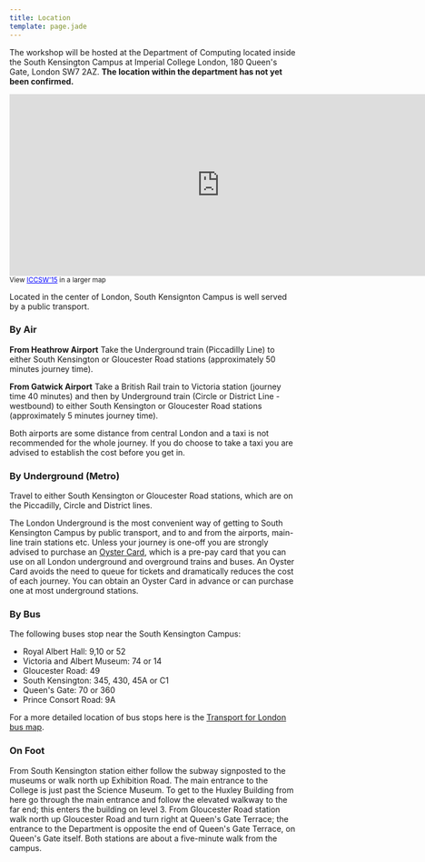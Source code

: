 ```yaml
---
title: Location
template: page.jade
---
```


The workshop will be hosted at the Department of Computing located
inside the South Kensington Campus at Imperial College London, 180
Queen's Gate, London SW7 2AZ. **The location within the department has
not yet been confirmed.**


<iframe src="https://www.google.com/maps/d/embed?mid=zYEjZyEZ3Q8M.kCiw0XKfNWG4" width="740" height="320" frameborder="0" scrolling="no"
marginheight="0" marginwidth="0" ></iframe>
<br /><small>View <a href="https://www.google.com/maps/d/embed?mid=zYEjZyEZ3Q8M.kCiw0XKfNWG4" style="color:#0000FF;text-align:left">ICCSW'15</a> in a larger map</small>

Located in the center of London, South Kensignton Campus is well served
by a public transport.

### By Air

**From Heathrow Airport**
Take the Underground train (Piccadilly Line) to either South Kensington
or Gloucester Road stations (approximately 50 minutes journey time).

**From Gatwick Airport**
Take a British Rail train to Victoria station (journey time 40 minutes)
and then by Underground train (Circle or District Line - westbound) to
either South Kensington or Gloucester Road stations (approximately 5
minutes journey time).

Both airports are some distance from central London and a taxi is not
recommended for the whole journey. If you do choose to take a taxi you
are advised to establish the cost before you get in.

### By Underground (Metro)

Travel to either South Kensington or Gloucester Road stations, which are
on the Piccadilly, Circle and District lines.

The London Underground is the most convenient way of getting to South
Kensington Campus by public transport, and to and from the airports,
main-line train stations etc.  Unless your journey is one-off you are
strongly advised to purchase an [Oyster
Card](https://oyster.tfl.gov.uk/oyster/entry.do), which is a pre-pay
card that you can use on all London underground and overground trains
and buses.  An Oyster Card avoids the need to queue for tickets and
dramatically reduces the cost of each journey.  You can obtain an Oyster
Card in advance or can purchase one at most underground stations.

### By Bus

The following buses stop near the South Kensington Campus:

* Royal Albert Hall: 9,10 or 52
* Victoria and Albert Museum: 74 or 14
* Gloucester Road: 49
* South Kensington: 345, 430, 45A or C1
* Queen's Gate: 70 or 360
* Prince Consort Road: 9A

For a more detailed location of bus stops here is the [Transport for
London bus map](http://www.tfl.gov.uk/assets/downloads/centlond.pdf).

### On Foot

From South Kensington station either follow the subway signposted to the
museums or walk north up Exhibition Road. The main entrance to the
College is just past the Science Museum. To get to the Huxley Building
from here go through the main entrance and follow the elevated walkway
to the far end; this enters the building on level 3. From Gloucester
Road station walk north up Gloucester Road and turn right at Queen's
Gate Terrace; the entrance to the Department is opposite the end of
Queen's Gate Terrace, on Queen's Gate itself. Both stations are about a
five-minute walk from the campus.
